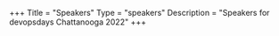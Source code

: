 +++
Title = "Speakers"
Type = "speakers"
Description = "Speakers for devopsdays Chattanooga 2022"
+++